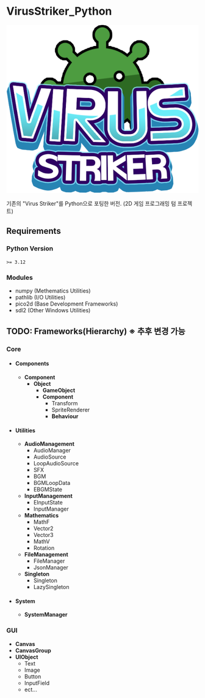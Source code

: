 # VirusStriker_Python
![Virus Striker](./Resources/Sprites/GUI/Sprite_Logo.png)


기존의 "Virus Striker"를 Python으로 포팅한 버전. (2D 게임 프로그래밍 텀 프로젝트)

## Requirements
### Python Version
`>= 3.12`
### Modules
* numpy (Methematics Utilities)
* pathlib (I/O Utilities)
* pico2d (Base Development Frameworks)
* sdl2 (Other Windows Utilities)
## TODO: Frameworks(Hierarchy) ※ 추후 변경 가능
### Core
  - #### Components
    - **Component**
      - **Object**
        - **GameObject**
        - **Component**
          - Transform
          - SpriteRenderer
          - **Behaviour**        
  - #### Utilities
    - **AudioManagement**
      - AudioManager
      - AudioSource
      - LoopAudioSource 
      - SFX
      - BGM
      - BGMLoopData
      - EBGMState
    - **InputManagement**
      - EInputState 
      - InputManager
    - **Mathematics**
      - MathF
      - Vector2
      - Vector3
      - MathV
      - Rotation   
    - **FileManagement**
      - FileManager
      - JsonManager 
    - **Singleton** 
      - Singleton
      - LazySingleton
  - #### System
    - **SystemManager**
### GUI
- **Canvas**
- **CanvasGroup**
- **UIObject**
  - Text
  - Image
  - Button
  - InputField
  - ect...   


